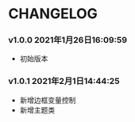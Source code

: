 # CHANGELOG

### v1.0.0 2021年1月26日16:09:59

- 初始版本

### v1.0.1 2021年2月1日14:44:25

- 新增边框变量控制
- 新增主题类
